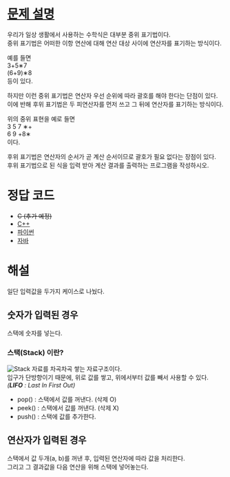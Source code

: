 # [문제 설명](https://codeup.kr/problem.php?id=3127)
우리가 일상 생활에서 사용하는 수학식은 대부분 중위 표기법이다.<br>
중위 표기법은 어떠한 이항 연산에 대해 연산 대상 사이에 연산자를 표기하는 방식이다.<br>

예를 들면<br>
3+5∗7<br>
(6+9)∗8<br>
등이 있다.<br>

하지만 이런 중위 표기법은 연산자 우선 순위에 따라 괄호를 해야 한다는 단점이 있다.<br>
이에 반해 후위 표기법은 두 피연산자를 먼저 쓰고 그 뒤에 연산자를 표기하는 방식이다.<br>

위의 중위 표현을 예로 들면<br>
3 5 7 ∗+<br>
6 9 +8∗<br>
이다.<br>

후위 표기법은 연산자의 순서가 곧 계산 순서이므로 괄호가 필요 없다는 장점이 있다.<br>
후위 표기법으로 된 식을 입력 받아 계산 결과를 출력하는 프로그램을 작성하시오.



# 정답 코드
- ~~C (추가 예정)~~
- [C++](code/p3127.cpp)
- [파이썬](code/p3127.py)
- [자바](code/p3127.java)



# 해설
일단 입력값을 두가지 케이스로 나눴다.

## 숫자가 입력된 경우
스택에 숫자를 넣는다.
### 스택(Stack) 이란?
![Stack](https://images.velog.io/images/tiiranocode/post/0c3b8a68-f29c-4836-91ff-2f0ef25dc704/stack.png)
자료를 차곡차곡 쌓는 자료구조이다.<br>
입구가 단방향이기 때문에, 위로 값를 쌓고, 위에서부터 값를 빼서 사용할 수 있다.<br>
*(**LIFO** : Last In First Out)*

- pop() : 스택에서 값를 꺼낸다. (삭제 O)
- peek() : 스택에서 값를 꺼낸다. (삭제 X)
- push() : 스택에 값를 추가한다.

## 연산자가 입력된 경우
스택에서 값 두개(a, b)를 꺼낸 후, 입력된 연산자에 따라 값을 처리한다.<br>
그리고 그 결과값을 다음 연산을 위해 스택에 넣어놓는다.